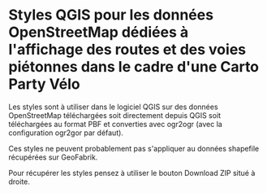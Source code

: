 # Styles QGIS pour les données OpenStreetMap dédiées à l'affichage des routes et des voies piétonnes dans le cadre d'une Carto Party Vélo
Les styles sont à utiliser dans le logiciel QGIS sur des données OpenStreetMap téléchargées soit directement depuis QGIS soit téléchargées au format PBF et converties avec ogr2ogr (avec la configuration ogr2gor par défaut).

Ces styles ne peuvent probablement pas s'appliquer au données shapefile récupérées sur GeoFabrik.

Pour récupérer les styles pensez à utiliser le bouton Download ZIP situé à droite.
